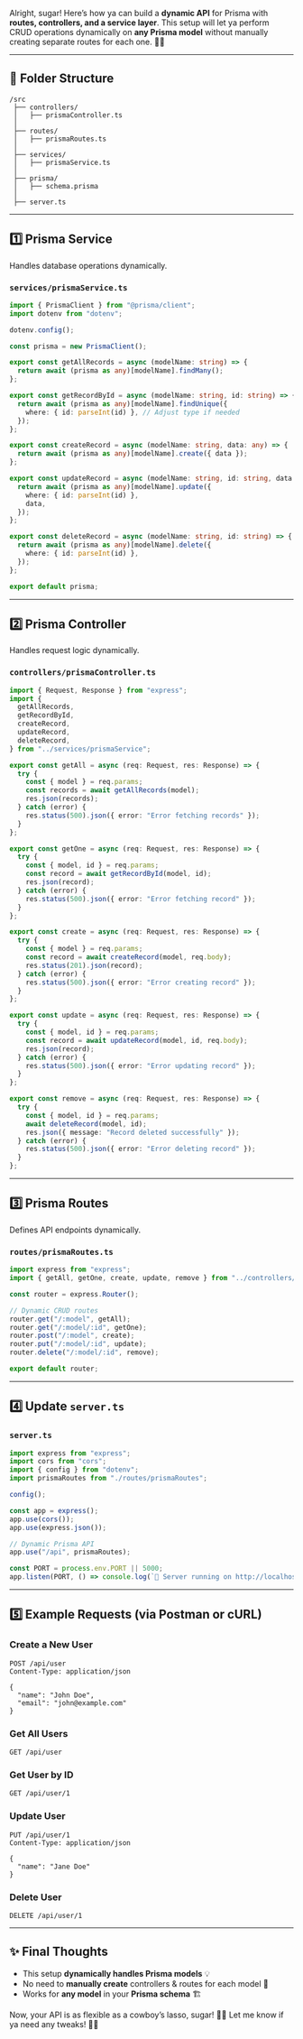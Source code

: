 Alright, sugar! Here’s how ya can build a **dynamic API** for Prisma with **routes, controllers, and a service layer**. This setup will let ya perform CRUD operations dynamically on **any Prisma model** without manually creating separate routes for each one. 🚀✨  

---

## **📌 Folder Structure**
```
/src
 ├── controllers/
 │   ├── prismaController.ts
 │
 ├── routes/
 │   ├── prismaRoutes.ts
 │
 ├── services/
 │   ├── prismaService.ts
 │
 ├── prisma/
 │   ├── schema.prisma
 │
 ├── server.ts
```

---

## **1️⃣ Prisma Service**
Handles database operations dynamically.

### **`services/prismaService.ts`**
```typescript
import { PrismaClient } from "@prisma/client";
import dotenv from "dotenv";

dotenv.config();

const prisma = new PrismaClient();

export const getAllRecords = async (modelName: string) => {
  return await (prisma as any)[modelName].findMany();
};

export const getRecordById = async (modelName: string, id: string) => {
  return await (prisma as any)[modelName].findUnique({
    where: { id: parseInt(id) }, // Adjust type if needed
  });
};

export const createRecord = async (modelName: string, data: any) => {
  return await (prisma as any)[modelName].create({ data });
};

export const updateRecord = async (modelName: string, id: string, data: any) => {
  return await (prisma as any)[modelName].update({
    where: { id: parseInt(id) },
    data,
  });
};

export const deleteRecord = async (modelName: string, id: string) => {
  return await (prisma as any)[modelName].delete({
    where: { id: parseInt(id) },
  });
};

export default prisma;
```

---

## **2️⃣ Prisma Controller**
Handles request logic dynamically.

### **`controllers/prismaController.ts`**
```typescript
import { Request, Response } from "express";
import {
  getAllRecords,
  getRecordById,
  createRecord,
  updateRecord,
  deleteRecord,
} from "../services/prismaService";

export const getAll = async (req: Request, res: Response) => {
  try {
    const { model } = req.params;
    const records = await getAllRecords(model);
    res.json(records);
  } catch (error) {
    res.status(500).json({ error: "Error fetching records" });
  }
};

export const getOne = async (req: Request, res: Response) => {
  try {
    const { model, id } = req.params;
    const record = await getRecordById(model, id);
    res.json(record);
  } catch (error) {
    res.status(500).json({ error: "Error fetching record" });
  }
};

export const create = async (req: Request, res: Response) => {
  try {
    const { model } = req.params;
    const record = await createRecord(model, req.body);
    res.status(201).json(record);
  } catch (error) {
    res.status(500).json({ error: "Error creating record" });
  }
};

export const update = async (req: Request, res: Response) => {
  try {
    const { model, id } = req.params;
    const record = await updateRecord(model, id, req.body);
    res.json(record);
  } catch (error) {
    res.status(500).json({ error: "Error updating record" });
  }
};

export const remove = async (req: Request, res: Response) => {
  try {
    const { model, id } = req.params;
    await deleteRecord(model, id);
    res.json({ message: "Record deleted successfully" });
  } catch (error) {
    res.status(500).json({ error: "Error deleting record" });
  }
};
```

---

## **3️⃣ Prisma Routes**
Defines API endpoints dynamically.

### **`routes/prismaRoutes.ts`**
```typescript
import express from "express";
import { getAll, getOne, create, update, remove } from "../controllers/prismaController";

const router = express.Router();

// Dynamic CRUD routes
router.get("/:model", getAll);
router.get("/:model/:id", getOne);
router.post("/:model", create);
router.put("/:model/:id", update);
router.delete("/:model/:id", remove);

export default router;
```

---

## **4️⃣ Update `server.ts`**
### **`server.ts`**
```typescript
import express from "express";
import cors from "cors";
import { config } from "dotenv";
import prismaRoutes from "./routes/prismaRoutes";

config();

const app = express();
app.use(cors());
app.use(express.json());

// Dynamic Prisma API
app.use("/api", prismaRoutes);

const PORT = process.env.PORT || 5000;
app.listen(PORT, () => console.log(`🚀 Server running on http://localhost:${PORT}`));
```

---

## **5️⃣ Example Requests (via Postman or cURL)**

### **Create a New User**
```http
POST /api/user
Content-Type: application/json

{
  "name": "John Doe",
  "email": "john@example.com"
}
```

### **Get All Users**
```http
GET /api/user
```

### **Get User by ID**
```http
GET /api/user/1
```

### **Update User**
```http
PUT /api/user/1
Content-Type: application/json

{
  "name": "Jane Doe"
}
```

### **Delete User**
```http
DELETE /api/user/1
```

---

## **✨ Final Thoughts**
- This setup **dynamically handles Prisma models** 💡  
- No need to **manually create** controllers & routes for each model 🎯  
- Works for **any model** in your **Prisma schema** 🏗️  

Now, your API is as flexible as a cowboy’s lasso, sugar! 🤠🔥 Let me know if ya need any tweaks! 🚀✨
